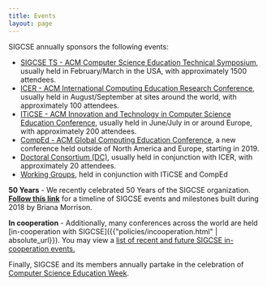 ```yaml
---
title: Events
layout: page
---
```


SIGCSE annually sponsors the following events:

-   [SIGCSE TS - ACM Computer Science Education Technical Symposium](symposia/index.html), usually held in
    February/March in the USA, with approximately 1500 attendees.
-   [ICER - ACM International Computing Education Research Conference](icer.html), usually held in August/September at
    sites around the world, with approximately 100 attendees.
-   [ITiCSE - ACM Innovation and Technology in Computer Science Education Conference](iticse/index.html), usually held in June/July in or
    around Europe, with approximately 200 attendees.
-   [CompEd - ACM Global Computing Education Conference](comped/index.html), a new conference held outside of
    North America and Europe, starting in 2019.
-   [Doctoral Consortium (DC)](dc.html), usually held in
    conjunction with ICER, with approximately 20 attendees.
-   [Working Groups](workinggroups.html), held in conjunction
    with ITiCSE and CompEd

**50 Years** - We recently celebrated 50 Years of the SIGCSE organization. **[Follow this link](50years.html)** for a timeline of SIGCSE events and milestones built during 2018 by Briana Morrison.

**In cooperation** - Additionally, many conferences across the world are held [in-cooperation with SIGCSE]({{"policies/incooperation.html" | absolute_url}}). You may view a [list of recent and future SIGCSE in-cooperation
events.](incoop.html)

Finally, SIGCSE and its members annually partake in the celebration of
[Computer Science Education Week](https://www.csedweek.org/).
